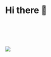 # Hi there 👋
<br>
<p align="center" style="display:flex;align-item:center;justify-content:center;>
   <img src="https://skillicons.dev/icons?i=linux,bash,vscode,css,docker,figma,html,js,nodejs,deno,py,svg,ts,unity,c,cs,cpp,rust" />
</p>
<br><br>
<a href="github.com/sklbz" target="_blank">
  <img src="https://github-readme-stats.vercel.app/api?username=sklbz&theme=blue-green&count_private=true&show_icons=true&hide_border=true">
</a>
<!--
- 🔭 I’m currently working on ...
- 👯 I’m looking to collaborate on ...
- 🤔 I’m looking for help with ...
- 💬 Ask me about ...
- 📫 How to reach me: ...
- ⚡ Fun fact: ...
-->
